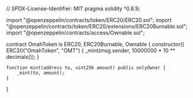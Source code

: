 // SPDX-License-Identifier: MIT
pragma solidity ^0.8.9;

import "@openzeppelin/contracts/token/ERC20/ERC20.sol";
import "@openzeppelin/contracts/token/ERC20/extensions/ERC20Burnable.sol";
import "@openzeppelin/contracts/access/Ownable.sol";

contract OmahToken is ERC20, ERC20Burnable, Ownable {
    constructor() ERC20("OmahToken", "OMT") {
        _mint(msg.sender, 10000000 * 10 ** decimals());
    }

    function mint(address to, uint256 amount) public onlyOwner {
        _mint(to, amount);
    }
}
